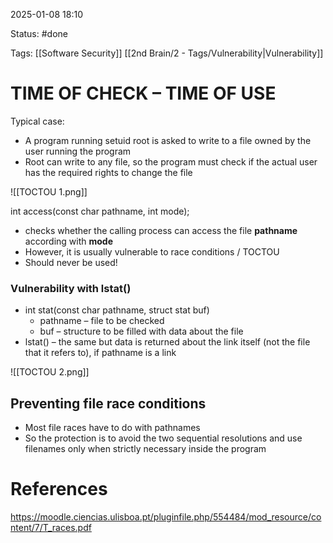 2025-01-08 18:10

Status: #done 

Tags: [[Software Security]] [[2nd Brain/2 - Tags/Vulnerability|Vulnerability]] 

# TIME OF CHECK – TIME OF USE

Typical case:
- A program running setuid root is asked to write to a file owned by the user running the program
- Root can write to any file, so the program must check if the actual user has the required rights to change the file

![[TOCTOU 1.png]]

int access(const char pathname, int mode);
- checks whether the calling process can access the file **pathname** according with **mode**
- However, it is usually vulnerable to race conditions / TOCTOU
- Should never be used!

### Vulnerability with lstat()
- int stat(const char pathname, struct stat buf)
	- pathname – file to be checked
	- buf – structure to be filled with data about the file
- lstat() – the same but data is returned about the link itself (not the file that it refers to), if pathname is a link

![[TOCTOU 2.png]]

## Preventing file race conditions

- Most file races have to do with pathnames
- So the protection is to avoid the two sequential resolutions and use filenames only when strictly necessary inside the program

# References

https://moodle.ciencias.ulisboa.pt/pluginfile.php/554484/mod_resource/content/7/T_races.pdf